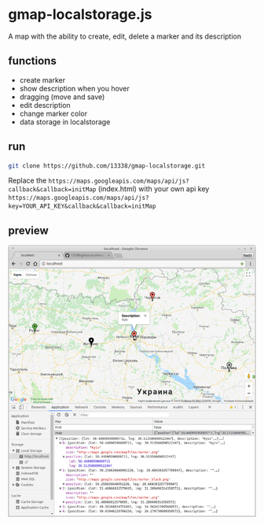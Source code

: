 # gmap-localstorage.js
A map with the ability to create, edit, delete a marker and its description

## functions
- create marker
- show description when you hover
- dragging (move and save)
- edit description
- change marker color
- data storage in localstorage

## run
```bash
git clone https://github.com/13338/gmap-localstorage.git
```
Replace the `https://maps.googleapis.com/maps/api/js?callback&callback=initMap` (index.html)
with your own api key `https://maps.googleapis.com/maps/api/js?key=YOUR_API_KEY&callback&callback=initMap`

## preview
![preview](preview.png "Preview")
